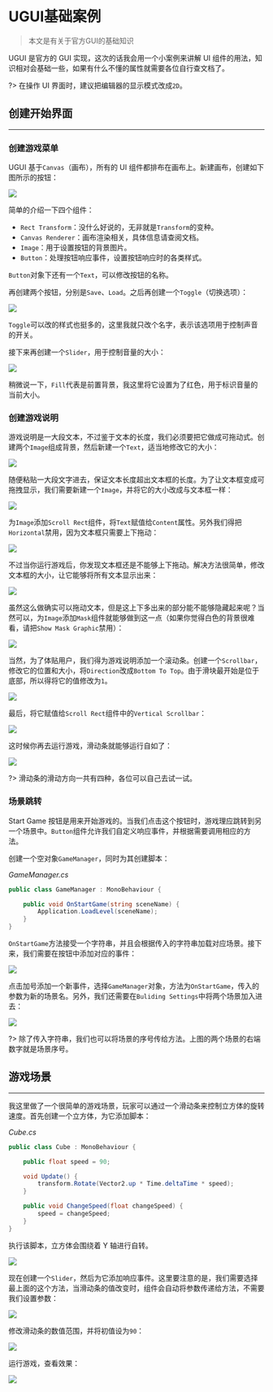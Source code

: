 # UGUI基础案例

> 本文是有关于官方GUI的基础知识

UGUI 是官方的 GUI 实现，这次的话我会用一个小案例来讲解 UI 组件的用法，知识相对会基础一些，如果有什么不懂的属性就需要各位自行查文档了。

?> 在操作 UI 界面时，建议把编辑器的显示模式改成`2D`。

## 创建开始界面

---------

### 创建游戏菜单

UGUI 基于`Canvas`（画布），所有的 UI 组件都排布在画布上。新建画布，创建如下图所示的按钮：

![](http://cdn.fantasticmiao.cn/image/post/U3D/UGUI-Introductory/01.png)

简单的介绍一下四个组件：

* `Rect Transform`：没什么好说的，无非就是`Transform`的变种。
* `Canvas Renderer`：画布渲染相关，具体信息请查阅文档。
* `Image`：用于设置按钮的背景图片。
* `Button`：处理按钮响应事件，设置按钮响应时的各类样式。

`Button`对象下还有一个`Text`，可以修改按钮的名称。

再创建两个按钮，分别是`Save`、`Load`。之后再创建一个`Toggle`（切换选项）：

![](http://cdn.fantasticmiao.cn/image/post/U3D/UGUI-Introductory/03.png)

`Toggle`可以改的样式也挺多的，这里我就只改个名字，表示该选项用于控制声音的开关。

接下来再创建一个`Slider`，用于控制音量的大小：

![](http://cdn.fantasticmiao.cn/image/post/U3D/UGUI-Introductory/04.png)

稍微说一下，`Fill`代表是前置背景，我这里将它设置为了红色，用于标识音量的当前大小。

### 创建游戏说明

游戏说明是一大段文本，不过鉴于文本的长度，我们必须要把它做成可拖动式。创建两个`Image`组成背景，然后新建一个`Text`，适当地修改它的大小：

![](http://cdn.fantasticmiao.cn/image/post/U3D/UGUI-Introductory/05.png)

随便粘贴一大段文字进去，保证文本长度超出文本框的长度。为了让文本框变成可拖拽显示，我们需要新建一个`Image`，并将它的大小改成与文本框一样：

![](http://cdn.fantasticmiao.cn/image/post/U3D/UGUI-Introductory/06.png)

为`Image`添加`Scroll Rect`组件，将`Text`赋值给`Content`属性。另外我们得把`Horizontal`禁用，因为文本框只需要上下拖动：

![](http://cdn.fantasticmiao.cn/image/post/U3D/UGUI-Introductory/07.png)

不过当你运行游戏后，你发现文本框还是不能够上下拖动。解决方法很简单，修改文本框的大小，让它能够将所有文本显示出来：

![](http://cdn.fantasticmiao.cn/image/post/U3D/UGUI-Introductory/08.png)

虽然这么做确实可以拖动文本，但是这上下多出来的部分能不能够隐藏起来呢？当然可以，为`Image`添加`Mask`组件就能够做到这一点（如果你觉得白色的背景很难看，请把`Show Mask Graphic`禁用）：

![](http://cdn.fantasticmiao.cn/image/post/U3D/UGUI-Introductory/09.png)

当然，为了体贴用户，我们得为游戏说明添加一个滚动条。创建一个`Scrollbar`，修改它的位置和大小，将`Direction`改成`Bottom To Top`。由于滑块最开始是位于底部，所以得将它的值修改为`1`。

![](http://cdn.fantasticmiao.cn/image/post/U3D/UGUI-Introductory/10.png)

最后，将它赋值给`Scroll Rect`组件中的`Vertical Scrollbar`：

![](http://cdn.fantasticmiao.cn/image/post/U3D/UGUI-Introductory/11.png)

这时候你再去运行游戏，滑动条就能够运行自如了：

![](http://cdn.fantasticmiao.cn/image/post/U3D/UGUI-Introductory/12.png)

?> 滑动条的滑动方向一共有四种，各位可以自己去试一试。

### 场景跳转

Start Game 按钮是用来开始游戏的。当我们点击这个按钮时，游戏理应跳转到另一个场景中。`Button`组件允许我们自定义响应事件，并根据需要调用相应的方法。

创建一个空对象`GameManager`，同时为其创建脚本：

_GameManager.cs_

```csharp
public class GameManager : MonoBehaviour {

	public void OnStartGame(string sceneName) {
        Application.LoadLevel(sceneName);
    }
}
```

`OnStartGame`方法接受一个字符串，并且会根据传入的字符串加载对应场景。接下来，我们需要在按钮中添加对应的事件：

![](http://cdn.fantasticmiao.cn/image/post/U3D/UGUI-Introductory/13.png)

点击加号添加一个新事件，选择`GameManager`对象，方法为`OnStartGame`，传入的参数为新的场景名。另外，我们还需要在`Buliding Settings`中将两个场景加入进去：

![](http://cdn.fantasticmiao.cn/image/post/U3D/UGUI-Introductory/14.png)

?> 除了传入字符串，我们也可以将场景的序号传给方法。上图的两个场景的右端数字就是场景序号。

## 游戏场景

---------
我这里做了一个很简单的游戏场景，玩家可以通过一个滑动条来控制立方体的旋转速度。首先创建一个立方体，为它添加脚本：

_Cube.cs_

```csharp
public class Cube : MonoBehaviour {

	public float speed = 90;

	void Update() {
		transform.Rotate(Vector2.up * Time.deltaTime * speed);
	}

	public void ChangeSpeed(float changeSpeed) {
		speed = changeSpeed;
	}
}
```

执行该脚本，立方体会围绕着 Y 轴进行自转。

![](http://cdn.fantasticmiao.cn/image/post/U3D/UGUI-Introductory/15.png)

现在创建一个`Slider`，然后为它添加响应事件。这里要注意的是，我们需要选择最上面的这个方法，当滑动条的值改变时，组件会自动将参数传递给方法，不需要我们设置参数：

![](http://cdn.fantasticmiao.cn/image/post/U3D/UGUI-Introductory/16.png)

修改滑动条的数值范围，并将初值设为`90`：

![](http://cdn.fantasticmiao.cn/image/post/U3D/UGUI-Introductory/17.png)

运行游戏，查看效果：

![](http://cdn.fantasticmiao.cn/image/post/U3D/UGUI-Introductory/18.png)
